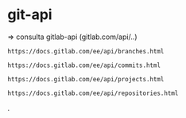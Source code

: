 # git-api

=> consulta gitlab-api (gitlab.com/api/..)

    https://docs.gitlab.com/ee/api/branches.html

    https://docs.gitlab.com/ee/api/commits.html

    https://docs.gitlab.com/ee/api/projects.html
    
    https://docs.gitlab.com/ee/api/repositories.html

.
